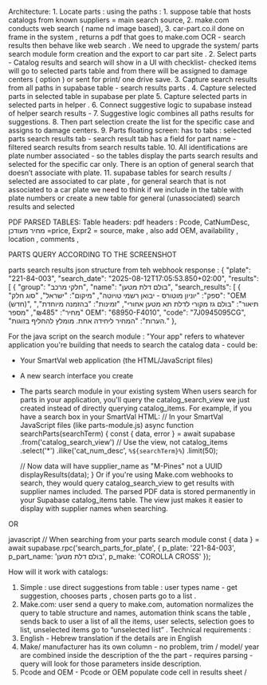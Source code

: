 Architecture: 
    1. Locate parts : using the paths :
        1. suppose table that hosts catalogs from known suppliers = main search source, 
        2. make.com conducts web search ( name nd image based), 
        3. car-part.co.il done on frame in the system , returns a pdf that goes to make.com OCR - search results then behave like web search .  We need to upgrade the system/ parts search module  form creation and the export to car part site .
    2. Select parts - Catalog results and search will show in a UI with checklist- checked items will go to selected parts table and from there will be assigned to damage centers ( option ) or sent for print/ one drive save.
    3. Capture search results  from all paths in supabase table - search results parts . 
    4. Capture selected parts in selected table in supabase per plate
    5. Capture selected parts in selected parts in helper . 
    6. Connect suggestive logic to supabase instead of helper search results -
    7. Suggestive logic combines all paths results for suggestions.
    8. Then part selection create the list for the specific case and assigns to damage centers.
    9. Parts floating screen: has to tabs : selected parts search results tab - search result tab has a field for part name - filtered search results from search results table. 
    10. All identifications are plate number associated - so the tables display the parts search results and selected for the specific car only. There is an option of general search that doesn’t  associate with plate.
    11. supabase tables for search results / selected are associated to car plate , for general search that is not associated to a car plate we need to think if we include in the table with plate numbers or create a new table for general (unassociated) search results and selected 

PDF PARSED TABLES:
Table headers: pdf headers : Pcode, CatNumDesc, מחיר מעודכן =price, Expr2 = source, make   , 
also add OEM, availability , location , comments ,

PARTS QUERY ACCORDING TO THE SCREENSHOT 

parts search results json structure from teh webhook response :
{
  "plate": "221-84-003",
  "search_date": "2025-08-12T17:05:53.850+02:00",
  "results": [
    {
      "group": "חלקי מרכב",
      "name": "בולם דלת מטען",
      "search_results": [
        {
          "ספק": "יוניון מוטורס - יבואן רשמי טויוטה",
          "מיקום": "ישראל",
          "סוג חלק": "OEM (חדש)",
          "תיאור": "בולם גז מקורי לדלת תא מטען אחורי",
          "זמינות": "בהזמנה מיוחדת",
          "מחיר": "₪485",
          "מספר OEM": "68950-F4010",
         "code": "7J0945095CG",
          "הערות": "המחיר ליחידה אחת. מומלץ להחליף בזוגות."
        },


For the java script on the search module :
"Your app" refers to whatever application you're building that needs to search the catalog data - could be:
* Your SmartVal web application (the HTML/JavaScript files)
* A new search interface you create
* The parts search module in your existing system
When users search for parts in your application, you'll query the catalog_search_view we just created instead of directly querying catalog_items.
For example, if you have a search box in your SmartVal HTML:
// In your SmartVal JavaScript files (like parts-module.js)
async function searchParts(searchTerm) {
    const { data, error } = await supabase
        .from('catalog_search_view')  // Use the view, not catalog_items
        .select('*')
        .ilike('cat_num_desc', `%${searchTerm}%`)
        .limit(50);
    
    // Now data will have supplier_name as "M-Pines" not a UUID
    displayResults(data);
}
Or if you're using Make.com webhooks to search, they would query catalog_search_view to get results with supplier names included.
The parsed PDF data is stored permanently in your Supabase catalog_items table. The view just makes it easier to display with supplier names when searching.


OR 

javascript
// When searching from your parts search module
const { data } = await supabase.rpc('search_parts_for_plate', {
  p_plate: '221-84-003',
  p_part_name: 'בולם דלת מטען',
  p_make: 'COROLLA CROSS'
});


How will it work with catalogs: 
1. Simple : use direct suggestions from table : user types name - get suggestion, chooses parts , chosen parts go to a list . 
2. Make.com: user send a query to make.com, automation normalizes the query to table structure and names, automation think scans the table , sends back to user a list of all the items, user selects, selection goes to list, unselected items go to “unselected list” .
Technical requirements :
1. English - Hebrew translation if the details are in English 
2. Make/ manufacturer has its own column - no problem, trim / model/ year are combined inside the description of the the part - requires parsing - query will look for those parameters inside description.
3. Pcode and OEM - Pcode or OEM populate code cell in results sheet / 
